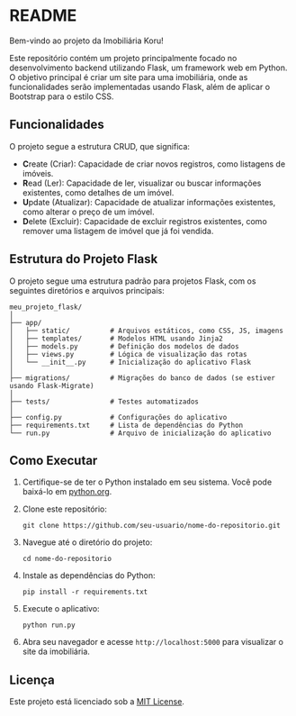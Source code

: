 # README

Bem-vindo ao projeto da Imobiliária Koru!

Este repositório contém um projeto principalmente focado no desenvolvimento backend utilizando Flask, um framework web em Python. O objetivo principal é criar um site para uma imobiliária, onde as funcionalidades serão implementadas usando Flask, além de aplicar o Bootstrap para o estilo CSS.

## Funcionalidades

O projeto segue a estrutura CRUD, que significa:

- **C**reate (Criar): Capacidade de criar novos registros, como listagens de imóveis.
- **R**ead (Ler): Capacidade de ler, visualizar ou buscar informações existentes, como detalhes de um imóvel.
- **U**pdate (Atualizar): Capacidade de atualizar informações existentes, como alterar o preço de um imóvel.
- **D**elete (Excluir): Capacidade de excluir registros existentes, como remover uma listagem de imóvel que já foi vendida.

## Estrutura do Projeto Flask

O projeto segue uma estrutura padrão para projetos Flask, com os seguintes diretórios e arquivos principais:

```
meu_projeto_flask/
│
├── app/
│   ├── static/          # Arquivos estáticos, como CSS, JS, imagens
│   ├── templates/       # Modelos HTML usando Jinja2
│   ├── models.py        # Definição dos modelos de dados
│   ├── views.py         # Lógica de visualização das rotas
│   └── __init__.py      # Inicialização do aplicativo Flask
│
├── migrations/          # Migrações do banco de dados (se estiver usando Flask-Migrate)
│
├── tests/               # Testes automatizados
│
├── config.py            # Configurações do aplicativo
├── requirements.txt     # Lista de dependências do Python
└── run.py               # Arquivo de inicialização do aplicativo
```

## Como Executar

1. Certifique-se de ter o Python instalado em seu sistema. Você pode baixá-lo em [python.org](https://www.python.org/).

2. Clone este repositório:

   ```
   git clone https://github.com/seu-usuario/nome-do-repositorio.git
   ```

3. Navegue até o diretório do projeto:

   ```
   cd nome-do-repositorio
   ```

4. Instale as dependências do Python:

   ```
   pip install -r requirements.txt
   ```

5. Execute o aplicativo:

   ```
   python run.py
   ```

6. Abra seu navegador e acesse `http://localhost:5000` para visualizar o site da imobiliária.

## Licença

Este projeto está licenciado sob a [MIT License](LICENSE).
